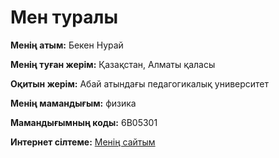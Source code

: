 <!DOCTYPE html>
<html lang="kk">
<head>
    <meta charset="UTF-8">
    <meta name="viewport" content="width=device-width, initial-scale=1.0">
    <title>Бекен Нурай туралы</title>
</head>
<body>
    <h1>Мен туралы</h1>
    <p><strong>Менің атым:</strong> Бекен Нурай</p>
    <p><strong>Менің туған жерім:</strong> Қазақстан, Алматы қаласы</p>
    <p><strong>Оқитын жерім:</strong> Абай атындағы педагогикалық университет</p>
    <p><strong>Менің мамандығым:</strong> физика</p>
    <p><strong>Мамандығымның коды:</strong> 6В05301</p>
    <p><strong>Интернет сілтеме:</strong> <a href="https://nurakaam19.wixsite.com/nurai" target="_blank">Менің сайтым</a></p>
</body>
</html>

